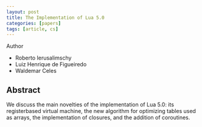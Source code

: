 ```yaml
---
layout: post
title: The Implementation of Lua 5.0
categories: [papers]
tags: [article, cs]
---
```


Author

- Roberto Ierusalimschy
- Luiz Henrique de Figueiredo
- Waldemar Celes

<!--more-->

## Abstract 

We discuss the main novelties of the implementation of Lua 5.0: its registerbased virtual machine, the new algorithm for optimizing tables used as arrays, the implementation of closures, and the addition of coroutines.